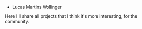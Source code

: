 * Lucas Martins Wollinger

Here I'll share all projects that I think it's more interesting, for the community.
